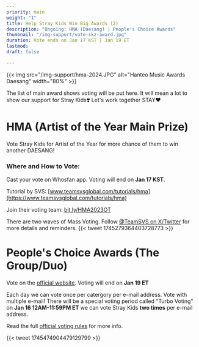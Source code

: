 ```yaml
---
priority: main
weight: "1"
title: Help Stray Kids Win Big Awards (2)
description: "Ongoing: HMA (Daesang) | People's Choice Awards"
thumbnail: "/img-support/vote-skz-award.jpg"
duration: Vote ends on Jan 17 KST | Jan 19 ET
lastmod: 
draft: false

---
```

{{< img src="/img-support/hma-2024.JPG" alt="Hanteo Music Awards Daesang" width="80%" >}}

The list of main award shows voting will be put here. It will mean a lot to show our support for Stray Kids❣️ Let's work together STAY❤️

# HMA (Artist of the Year Main Prize)

Vote Stray Kids for Artist of the Year for more chance of them to win another DAESANG! 

### Where and How to Vote:

Cast your vote on Whosfan app. Voting will end on **Jan 17 KST**.

Tutorial by SVS: [www.teamsvsglobal.com/tutorials/hma](https://www.teamsvsglobal.com/tutorials/hma)

Join their voting team: [bit.ly/HMA2023OT](bit.ly/HMA2023OT)

There are two waves of Mass Voting. Follow [@TeamSVS on X/Twitter](https://twitter.com/TeamSVS) for more details and reminders.
{{< tweet 1745279364403728773 >}}

# People's Choice Awards (The Group/Duo)

Vote on the [official website](https://www.votepca.com/music/the-groupduo). Voting will end on **Jan 19 ET**

Each day we can vote once per catergory per e-mail address. Vote with multiple e-mail! There will be a special voting period called "Turbo Voting" on **Jan 16 12AM-11:59PM ET** we can vote Stray Kids **two times** per e-mail address.

Read the full [official voting rules](https://www.votepca.com/rules) for more info.

{{< tweet 1745474904479129799 >}}
